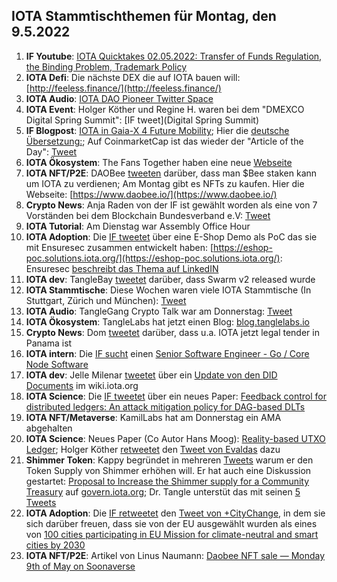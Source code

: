 ## IOTA Stammtischthemen für Montag, den 9.5.2022

1. **IF Youtube**: [IOTA Quicktakes 02.05.2022: Transfer of Funds Regulation, the Binding Problem, Trademark Policy](https://www.youtube.com/watch?v=3GfMmr4VG2I&t=2s)
2. **IOTA Defi**: Die nächste DEX die auf IOTA bauen will: [http://feeless.finance/](http://feeless.finance/)
3. **IOTA Audio**: [IOTA DAO Pioneer Twitter Space](https://twitter.com/PhyloIota/status/1521131649278222336?s=20&t=cxbAxrVGM363BK4_JkxjqA)
4. **IOTA Event**: Holger Köther und Regine H. waren bei dem "DMEXCO Digital Spring Summit": [IF tweet](Digital Spring Summit)
5. **IF Blogpost**: [IOTA in Gaia-X 4 Future Mobility](https://blog.iota.org/iota-in-gaia-x-4-future-mobility/); Hier die [deutsche Übersetzung:](https://iota-kurs.de/iota-in-gaia-x-fuer-die-mobilitaet-der-zukunft/); Auf CoinmarketCap ist das wieder der "Article of the Day": [Tweet](https://twitter.com/CoinMarketCap/status/1521760137350119424?s=20&t=LequNkPSLtlFqpY8gaY63g)
6. **IOTA Ökosystem**: The Fans Together haben eine neue [Webseite](https://www.thefanstogether.io/landing-page)
7. **IOTA NFT/P2E**: DAOBee [tweeten](https://twitter.com/Daobeegame/status/1521430081134116865?s=20&t=EPYFDNjiUDajnCmaDGeUcw) darüber, dass man $Bee staken kann um IOTA zu verdienen; Am Montag gibt es NFTs zu kaufen. Hier die Webseite: [https://www.daobee.io/](https://www.daobee.io/)
8. **Crypto News**: Anja Raden von der IF ist gewählt worden als eine von 7 Vorständen bei dem Blockchain Bundesverband e.V: [Tweet](https://twitter.com/bundesblock/status/1512805304777457668?s=20&t=kEjkHoiEqv6QoAX0k-89Mg)
9. **IOTA Tutorial**: Am Dienstag war Assembly Office Hour
10. **IOTA Adoption**: Die [IF tweetet](https://twitter.com/iota/status/1521474692795842560?s=20&t=I5KgSW5W_fAUdqdPdcsrzA) über eine E-Shop Demo als PoC das sie mit Ensuresec zusammen entwickelt haben: [https://eshop-poc.solutions.iota.org/](https://eshop-poc.solutions.iota.org/): Ensuresec [beschreibt das Thema auf LinkedIN](https://www.linkedin.com/posts/ensuresec_ecommerce-response-mitigation-activity-6925769222522339328-6VuY) 
11. **IOTA dev**: TangleBay [tweetet](https://twitter.com/tanglebay/status/1521478839867686912?s=20&t=I5KgSW5W_fAUdqdPdcsrzA) darüber, dass Swarm v2 released wurde 
12. **IOTA Stammtische**: Diese Wochen waren viele IOTA Stammtische (In Stuttgart, Zürich und München): [Tweet](https://twitter.com/einfachIOTA/status/1521103477589610497?s=20&t=Lr4uMoU8Q79nqZCeutj9PA)
13. **IOTA Audio**: TangleGang Crypto Talk war am Donnerstag: [Tweet](https://twitter.com/GangTangleTalk/status/1521519268692647938?s=20&t=lRiit-RBkjmr4VNWK15M0A)
14. **IOTA Ökosystem**: TangleLabs hat jetzt einen Blog: [blog.tanglelabs.io](https://blog.tanglelabs.io/)
15. **Crypto News**: Dom [tweetet](https://twitter.com/DomSchiener/status/1521757485098487808?s=20&t=6VOJXwKVFGS51D1cjqNI0Q) darüber, dass u.a. IOTA jetzt legal tender in Panama ist
16. **IOTA intern**: Die [IF sucht](https://twitter.com/iota/status/1521761665603231745?s=20&t=2xzLzWRRKU2jOwtgAHqINA) einen [Senior Software Engineer - Go / Core Node Software](https://iota.bamboohr.com/jobs/view.php?id=204&source=aWQ9NA%3D%3D)
17. **IOTA dev**: Jelle Milenar [tweetet](https://twitter.com/JelleFm/status/1521774712476643328?s=20&t=JRbvOfy9412N7nCXNslk4A) über ein [Update von den DID Documents](https://wiki.iota.org/identity.rs/decentralized_identifiers/update) im wiki.iota.org
18. **IOTA Science**: Die [IF tweetet](https://twitter.com/iota/status/1521776716347289600?s=20&t=HU_8FH0MQqgl-r8VRMtHgw) über ein neues Paper: [Feedback control for distributed ledgers: An attack mitigation policy for DAG-based DLTs](https://arxiv.org/abs/2204.11691)
19. **IOTA NFT/Metaverse**: KamilLabs hat am Donnerstag ein AMA abgehalten
20. **IOTA Science**: Neues Paper (Co Autor Hans Moog): [Reality-based UTXO Ledger](https://arxiv.org/abs/2205.01345); Holger Köther [retweetet](https://twitter.com/HolgerKoether/status/1521803734568906760?s=20&t=uv3YYawJ94LCy3vLaXbIPw) den [Tweet von Evaldas](https://twitter.com/lunfardo314/status/1521786230404530176?s=20&t=uv3YYawJ94LCy3vLaXbIPw) dazu
21. **Shimmer Token**: Kappy begründet in mehreren [Tweets](https://twitter.com/Rob_Daykin/status/1521808735873732608?s=20&t=JRbvOfy9412N7nCXNslk4A) warum er den Token Supply von Shimmer erhöhen will. Er hat auch eine Diskussion gestartet: [Proposal to Increase the Shimmer supply for a Community Treasury](https://govern.iota.org/t/discussion-proposal-to-increase-the-shimmer-supply-for-a-community-treasury/1291) auf [govern.iota.org](https://govern.iota.org/); Dr. Tangle unterstüt das mit seinen [5 Tweets](https://twitter.com/dr_tangle/status/1521847688354054144?s=20&t=nhqxdBCPPu59sEqKN22-uw)
22. **IOTA Adoption**: Die [IF retweetet](https://twitter.com/iota/status/1521840413958721536?s=20&t=JRbvOfy9412N7nCXNslk4A) den [Tweet von +CityChange](https://twitter.com/plusCities/status/1521763553870548992?s=20&t=JRbvOfy9412N7nCXNslk4A), in dem sie sich darüber freuen, dass sie von der EU ausgewählt wurden als eines von [100 cities participating in EU Mission for climate-neutral and smart cities by 2030](https://ec.europa.eu/commission/presscorner/detail/en/IP_22_2591)
23. **IOTA NFT/P2E**: Artikel von Linus Naumann: [Daobee NFT sale — Monday 9th of May on Soonaverse](https://medium.com/@linus.naumann/daobee-nft-sale-monday-9th-of-may-48393a0c1057)
